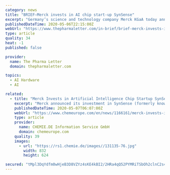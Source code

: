 ```yaml
---
category: news
title: "BRIEF—Merck invests in AI chip start-up SynSense"
excerpt: "Germany’s science and technology company Merck KGaA today announced its investment in SynSense (formerly known as aiCTX), a neuromorphic computing start-up based in China and Switzerland. The start-up’s artificial intelligence (AI) processors and sensors provide an unprecedented combination of ultra-low power consumption and low latency for a broad range of edge applications in smart home,"
publishedDateTime: 2020-05-06T22:15:00Z
webUrl: "https://www.thepharmaletter.com/in-brief/brief-merck-invests-in-ai-chip-start-up-synsense"
type: article
quality: 34
heat: -1
published: false

provider:
  name: The Pharma Letter
  domain: thepharmaletter.com

topics:
  - AI Hardware
  - AI

related:
  - title: "Merck Invests in Artificial Intelligence Chip Startup SynSense in China"
    excerpt: "Merck announced its investment in SynSense (formerly known as aiCTX), a neuromorphic computing startup based in China and Switzerland. The startup’s AI (artificial intelligence) processors and sen"
    publishedDateTime: 2020-05-07T06:07:00Z
    webUrl: "https://www.chemeurope.com/en/news/1166161/merck-invests-in-artificial-intelligence-chip-startup-synsense-in-china.html"
    type: article
    provider:
      name: CHEMIE.DE Information Service GmbH
      domain: chemeurope.com
    quality: 39
    images:
      - url: "https://rs1.chemie.de/images//131135-76.jpg"
        width: 832
        height: 624

secured: "tMpl3DqYdfm0wHjeB3D8VZYz4sKE4kBI2/2HRa4qQ52PYMRiTSbOh2clnC2s406PkPFrmvJJPor4lpWBOPEvSzTpQ9i2gglH38xAo/R0gQ6Nv8assvSMfy9BsfBBRkTZzsYBZj8aKcr5EVICdUjSFhrnk4NE+8Ygm3LqL6n1XUe52o7v93epmoSUeDK6+DodfJzdaJtJi5DwUIzJzTml6e+/S00GdO5DhQgGRW8b79so02fRmapoN4d6bc2AmWovWU7iPaz+1LzGBdbgmbOg//iwKl+HRzMeg8GUr5e2qFI+sLD9iC4lOIG8OUKCxk0O;B5MkjwThqe2xYJAYIiFYJQ=="
---
```


